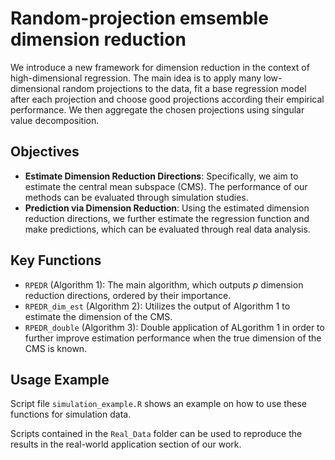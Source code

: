 # Random-projection emsemble dimension reduction
We introduce a new framework for dimension reduction in the context of high-dimensional regression. The main idea is to apply many low-dimensional random projections to the data, fit a base regression model after each projection and choose good projections according their empirical performance. We then aggregate the chosen projections using singular value decomposition. 

## Objectives
- **Estimate Dimension Reduction Directions**: Specifically, we aim to estimate the central mean subspace (CMS). The performance of our methods can be evaluated through simulation studies.
- **Prediction via Dimension Reduction**: Using the estimated dimension reduction directions, we further estimate the regression function and make predictions, which can be evaluated through real data analysis.

## Key Functions
- `RPEDR` (Algorithm 1): The main algorithm, which outputs $p$ dimension reduction directions, ordered by their importance.
- `RPEDR_dim_est` (Algorithm 2): Utilizes the output of Algorithm 1 to estimate the dimension of the CMS.
- `RPEDR_double` (Algorithm 3): Double application of ALgorithm 1 in order to further improve estimation performance when the true dimension of the CMS is known.

## Usage Example
Script file `simulation_example.R` shows an example on how to use these functions for simulation data.

Scripts contained in the `Real_Data` folder can be used to reproduce the results in the real-world application section of our work.
